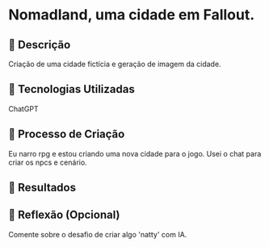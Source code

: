 
# Nomadland, uma cidade em Fallout.

## 📒 Descrição
Criação de uma cidade fictícia e geração de imagem da cidade.

## 🤖 Tecnologias Utilizadas
ChatGPT

## 🧐 Processo de Criação
Eu narro rpg e estou criando uma nova cidade para o jogo. Usei o chat para criar os npcs e cenário.

## 🚀 Resultados




## 💭 Reflexão (Opcional)
Comente sobre o desafio de criar algo 'natty' com IA.



